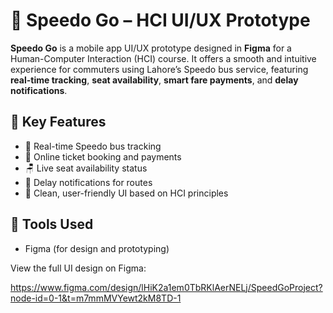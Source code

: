# 🚌 Speedo Go – HCI UI/UX Prototype

**Speedo Go** is a mobile app UI/UX prototype designed in **Figma** for a Human-Computer Interaction (HCI) course. It offers a smooth and intuitive experience for commuters using Lahore’s Speedo bus service, featuring **real-time tracking**, **seat availability**, **smart fare payments**, and **delay notifications**.

## 🎯 Key Features

- 📍 Real-time Speedo bus tracking
- 🎫 Online ticket booking and payments
- 🪑 Live seat availability status
- 🔔 Delay notifications for routes
- 🔎 Clean, user-friendly UI based on HCI principles

## 🎨 Tools Used

- Figma (for design and prototyping)

View the full UI design on Figma:

https://www.figma.com/design/lHiK2a1em0TbRKlAerNELj/SpeedGoProject?node-id=0-1&t=m7mmMVYewt2kM8TD-1
